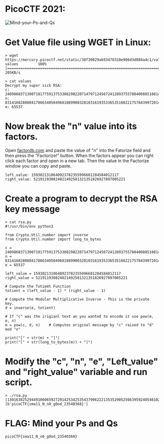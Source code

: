 # PicoCTF 2021: 
![Mind-your-Ps-and-Qs](https://user-images.githubusercontent.com/38919321/134411085-5336edc8-4d4b-42cf-8b7b-4af4b8514b92.png)


# Get Value file using WGET in Linux:
```
> wget https://mercury.picoctf.net/static/38f30029ab93478310e906d3d084a4c1/values<br>
values         100%[===============================================================================>] 205KB/s

> cat values 
Decrypt my super sick RSA:
c: 240986837130071017759137533082982207147971245672412893755780400885108149004760496
n: 831416828080417866340504968188990032810316193533653516022175784399720141076262857
e: 65537
```


# Now break the "n" value into its factors.
Open [factordb.com](http://factordb.com) and paste the value of "n" into the Fatorize field and then press the "Factorize!" button. When the factors appear you can right click each factor and open in a new tab. Then the value in the Factorize window you can copy and paste.

```
left_value: 1593021310640923782355996681284584012117
right_value: 521911930824021492581321351826927897005221
```


# Create a program to decrypt the RSA key message

```
> cat rsa.py
#!/usr/bin/env python3

from Crypto.Util.number import inverse
from Crypto.Util.number import long_to_bytes

c = 240986837130071017759137533082982207147971245672412893755780400885108149004760496
n = 831416828080417866340504968188990032810316193533653516022175784399720141076262857
e = 65537

left_value = 1593021310640923782355996681284584012117
right_value = 521911930824021492581321351826927897005221

# Compute the Totiemt Function
totient = (left_value - 1) * (right_value - 1)

# Compute the Modular Multiplicative Inverse - This is the private key.
d = inverse(e, totient)

# If "c" was the irigianl text an you wanted to encode it use pow(m, e, n)
m = pow(c, d, n)    # Computes original message by "c" raised to "d" mod "n"

print("[" + str(m) + "]")
print("[" + str(long_to_bytes(m)) + "]")
```


# Modify the "c", "n", "e", "Left_value" and "right_value" variable and run script.
```
> ./rsa.py 
[13016382529449106065927291425342535437996222135352905256639592405461024281868413]
[b'picoCTF{sma11_N_n0_g0od_23540368}']
```


# FLAG: Mind your Ps and Qs
```
picoCTF{sma11_N_n0_g0od_23540368}
```

